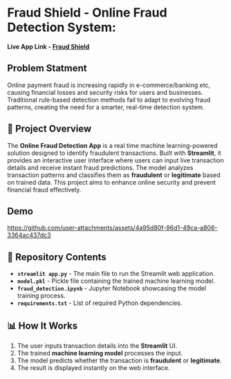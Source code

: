 # Fraud Shield - Online Fraud Detection System:
**Live App Link - [Fraud Shield](https://fraudshield.fly.dev)**

## Problem Statment

Online payment fraud is increasing rapidly in e-commerce/banking etc, causing financial losses and security risks for users and businesses. Traditional rule-based detection methods fail to adapt to evolving fraud patterns, creating the need for a smarter, real-time detection system.

## 🚀 Project Overview

The **Online Fraud Detection App** is a real time machine learning-powered solution designed to identify fraudulent transactions. Built with **Streamlit**, it provides an interactive user interface where users can input live transaction details and receive instant fraud predictions. The model analyzes transaction patterns and classifies them as **fraudulent** or **legitimate** based on trained data. This project aims to enhance online security and prevent financial fraud effectively.

## Demo
https://github.com/user-attachments/assets/4a95d80f-96d1-49ca-a806-3364ac437dc3

## 📂 Repository Contents

- **`streamlit app.py`** - The main file to run the Streamlit web application.
- **`model.pkl`** - Pickle file containing the trained machine learning model.
- **`fraud_detection.ipynb`** - Jupyter Notebook showcasing the model training process.
- **`requirements.txt`** - List of required Python dependencies.

## 📊 How It Works

1. The user inputs transaction details into the **Streamlit** UI.
2. The trained **machine learning model** processes the input.
3. The model predicts whether the transaction is **fraudulent** or **legitimate**.
4. The result is displayed instantly on the web interface.


